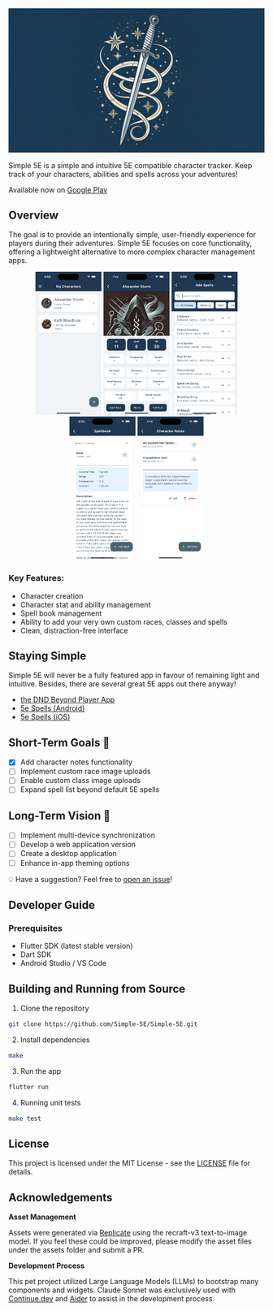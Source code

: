 
<img src="assets/banner.jpg" style="max-width: 100%;" />


Simple 5E is a simple and intuitive 5E compatible character tracker. Keep track of your characters, abilities and spells across your adventures!

Available now on [Google Play](https://play.google.com/store/apps/details?id=com.murraydev.simple5e)

## Overview

The goal is to provide an intentionally simple, user-friendly experience for players during their adventures. Simple 5E focuses on core functionality, offering a lightweight alternative to more complex character management apps.

<p float="left" align="center">
  <img src="readme/home.png" width="130" />
  <img src="readme/character.png" width="130" />
  <img src="readme/spell_search.png" width="130" />
  <img src="readme/spellbook.png" width="130" />
  <img src="readme/notes.png" width="130" />
</p>

### Key Features:

* Character creation
* Character stat and ability management
* Spell book management
* Ability to add your very own custom races, classes and spells
* Clean, distraction-free interface

## Staying Simple

Simple 5E will never be a fully featured app in favour of remaining light and intuitive. Besides, there are several
great 5E apps out there anyway!

* [the DND Beyond Player App](https://www.dndbeyond.com/player-app)
* [5e Spells (Android)](https://play.google.com/store/apps/details?id=com.dungeondev.a5espells&hl=en-US)
* [5e Spells (iOS)](https://apps.apple.com/us/app/spells-list-5e/id1220380339)

## Short-Term Goals 🚀

- [x] Add character notes functionality
- [ ] Implement custom race image uploads
- [ ] Enable custom class image uploads
- [ ] Expand spell list beyond default 5E spells

## Long-Term Vision 🔮

- [ ] Implement multi-device synchronization
- [ ] Develop a web application version
- [ ] Create a desktop application
- [ ] Enhance in-app theming options

💡 Have a suggestion? Feel free to [open an issue](https://github.com/Simple-5E/Simple-5E/issues/new)!

## Developer Guide

### Prerequisites

- Flutter SDK (latest stable version)
- Dart SDK
- Android Studio / VS Code

## Building and Running from Source

1. Clone the repository
```bash
git clone https://github.com/Simple-5E/Simple-5E.git
```

2. Install dependencies
```bash
make
```

3. Run the app
```bash
flutter run
```

4. Running unit tests

```bash
make test
```

## License

This project is licensed under the MIT License - see the [LICENSE](LICENSE) file for details.

## Acknowledgements

**Asset Management**

Assets were generated via [Replicate](https://replicate.com/) using the recraft-v3 text-to-image model. If you feel these could be improved, please modify the asset files under the assets folder and submit a PR.

**Development Process**

This pet project utilized Large Language Models (LLMs) to bootstrap many components and widgets. Claude Sonnet was exclusively used with [Continue.dev](https://www.continue.dev/) and [Aider](https://aider.chat/) to assist in the development process.
